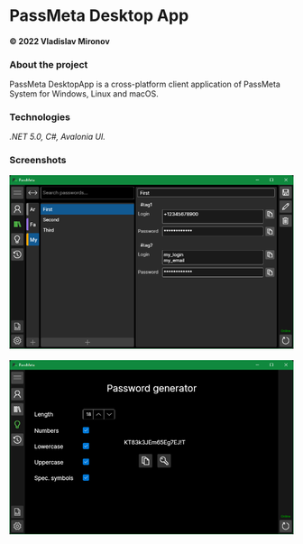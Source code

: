 # PassMeta Desktop App
#### © 2022 Vladislav Mironov


### About the project
PassMeta DesktopApp is a cross-platform client application of PassMeta System for Windows, Linux and macOS.

### Technologies
*.NET 5.0, C#, Avalonia UI.*

### Screenshots

![screenshot](docs/screenshot_storage.png)
<br>
<br>
![screenshot](docs/screenshot_generator.png)
